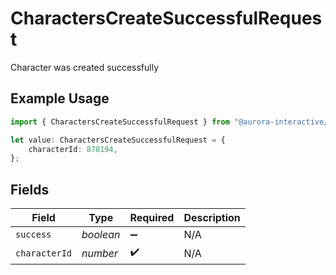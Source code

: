 # CharactersCreateSuccessfulRequest

Character was created successfully

## Example Usage

```typescript
import { CharactersCreateSuccessfulRequest } from "@aurora-interactive/chatbot-api-sdk/models/operations";

let value: CharactersCreateSuccessfulRequest = {
    characterId: 878194,
};
```

## Fields

| Field              | Type               | Required           | Description        |
| ------------------ | ------------------ | ------------------ | ------------------ |
| `success`          | *boolean*          | :heavy_minus_sign: | N/A                |
| `characterId`      | *number*           | :heavy_check_mark: | N/A                |